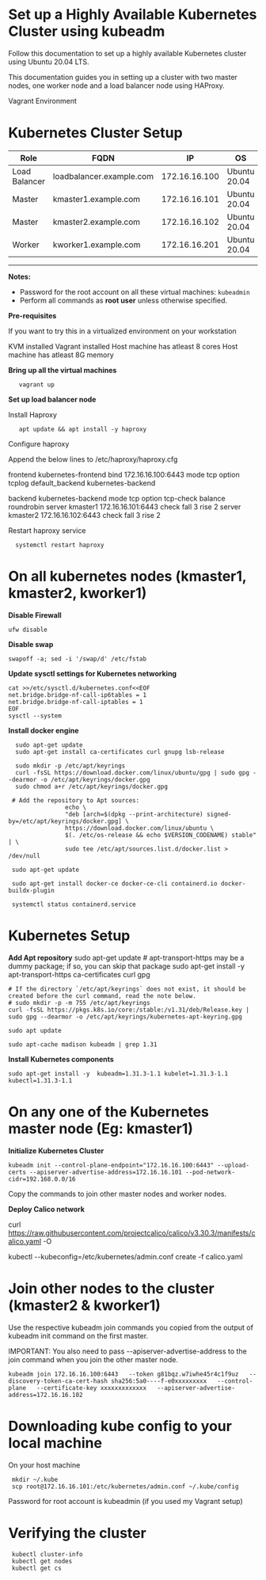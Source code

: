 
# Set up a Highly Available Kubernetes Cluster using kubeadm

Follow this documentation to set up a highly available Kubernetes cluster using Ubuntu 20.04 LTS.

This documentation guides you in setting up a cluster with two master nodes, one worker node and a load balancer node using HAProxy.

Vagrant Environment

# Kubernetes Cluster Setup

| Role          | FQDN                     | IP             | OS           | RAM | CPU |
|---------------|--------------------------|----------------|--------------|-----|-----|
| Load Balancer | loadbalancer.example.com | 172.16.16.100  | Ubuntu 20.04 | 1G  | 1   |
| Master        | kmaster1.example.com     | 172.16.16.101  | Ubuntu 20.04 | 2G  | 2   |
| Master        | kmaster2.example.com     | 172.16.16.102  | Ubuntu 20.04 | 2G  | 2   |
| Worker        | kworker1.example.com     | 172.16.16.201  | Ubuntu 20.04 | 1G  | 1   |

---

**Notes:**
- Password for the root account on all these virtual machines: `kubeadmin`
- Perform all commands as **root user** unless otherwise specified.

**Pre-requisites**

If you want to try this in a virtualized environment on your workstation

KVM installed
Vagrant installed
Host machine has atleast 8 cores
Host machine has atleast 8G memory

**Bring up all the virtual machines**

       vagrant up

**Set up load balancer node**

Install Haproxy

       apt update && apt install -y haproxy

Configure haproxy

Append the below lines to /etc/haproxy/haproxy.cfg

   frontend kubernetes-frontend
      bind 172.16.16.100:6443
      mode tcp
      option tcplog
      default_backend kubernetes-backend

   backend kubernetes-backend
      mode tcp
      option tcp-check
      balance roundrobin
      server kmaster1 172.16.16.101:6443 check fall 3 rise 2
      server kmaster2 172.16.16.102:6443 check fall 3 rise 2  

Restart haproxy service

      systemctl restart haproxy

# On all kubernetes nodes (kmaster1, kmaster2, kworker1)

**Disable Firewall**

    ufw disable

**Disable swap**

    swapoff -a; sed -i '/swap/d' /etc/fstab

**Update sysctl settings for Kubernetes networking**

    cat >>/etc/sysctl.d/kubernetes.conf<<EOF
    net.bridge.bridge-nf-call-ip6tables = 1
    net.bridge.bridge-nf-call-iptables = 1
    EOF
    sysctl --system

**Install docker engine**

      sudo apt-get update
      sudo apt-get install ca-certificates curl gnupg lsb-release

      sudo mkdir -p /etc/apt/keyrings
      curl -fsSL https://download.docker.com/linux/ubuntu/gpg | sudo gpg --dearmor -o /etc/apt/keyrings/docker.gpg
      sudo chmod a+r /etc/apt/keyrings/docker.gpg

     # Add the repository to Apt sources:
                    echo \
                    "deb [arch=$(dpkg --print-architecture) signed-by=/etc/apt/keyrings/docker.gpg] \
                    https://download.docker.com/linux/ubuntu \
                    $(. /etc/os-release && echo $VERSION_CODENAME) stable" | \
                    sudo tee /etc/apt/sources.list.d/docker.list > /dev/null
     
     sudo apt-get update

     sudo apt-get install docker-ce docker-ce-cli containerd.io docker-buildx-plugin

     systemctl status containerd.service

# Kubernetes Setup

**Add Apt repository**
    sudo apt-get update
    # apt-transport-https may be a dummy package; if so, you can skip that package
    sudo apt-get install -y apt-transport-https ca-certificates curl gpg
    
    # If the directory `/etc/apt/keyrings` does not exist, it should be created before the curl command, read the note below.
    # sudo mkdir -p -m 755 /etc/apt/keyrings
    curl -fsSL https://pkgs.k8s.io/core:/stable:/v1.31/deb/Release.key | sudo gpg --dearmor -o /etc/apt/keyrings/kubernetes-apt-keyring.gpg

    sudo apt update

    sudo apt-cache madison kubeadm | grep 1.31

**Install Kubernetes components**

    sudo apt-get install -y  kubeadm=1.31.3-1.1 kubelet=1.31.3-1.1 kubectl=1.31.3-1.1

# On any one of the Kubernetes master node (Eg: kmaster1)

**Initialize Kubernetes Cluster**

    kubeadm init --control-plane-endpoint="172.16.16.100:6443" --upload-certs --apiserver-advertise-address=172.16.16.101 --pod-network-cidr=192.168.0.0/16

Copy the commands to join other master nodes and worker nodes.

**Deploy Calico network**

   curl https://raw.githubusercontent.com/projectcalico/calico/v3.30.3/manifests/calico.yaml -O

   kubectl --kubeconfig=/etc/kubernetes/admin.conf create -f calico.yaml

# Join other nodes to the cluster (kmaster2 & kworker1)
 
 Use the respective kubeadm join commands you copied from the output of kubeadm init command on the first master.

IMPORTANT: You also need to pass --apiserver-advertise-address to the join command when you join the other master node.

    kubeadm join 172.16.16.100:6443   --token g81bqz.w7iwhe45r4c1f9uz   --discovery-token-ca-cert-hash sha256:5a0----f-e0xxxxxxxxx   --control-plane   --certificate-key xxxxxxxxxxxxx   --apiserver-advertise-address=172.16.16.102



# Downloading kube config to your local machine

On your host machine

     mkdir ~/.kube
     scp root@172.16.16.101:/etc/kubernetes/admin.conf ~/.kube/config

Password for root account is kubeadmin (if you used my Vagrant setup)

# Verifying the cluster
     
     kubectl cluster-info
     kubectl get nodes
     kubectl get cs

     
